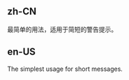 ## zh-CN

最简单的用法，适用于简短的警告提示。

## en-US

The simplest usage for short messages.

<style>
.code-box-demo .ant-alert {
  margin-bottom: 16px;
}
</style>
